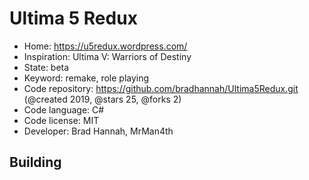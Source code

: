 # Ultima 5 Redux

- Home: https://u5redux.wordpress.com/
- Inspiration: Ultima V: Warriors of Destiny
- State: beta
- Keyword: remake, role playing
- Code repository: https://github.com/bradhannah/Ultima5Redux.git (@created 2019, @stars 25, @forks 2)
- Code language: C#
- Code license: MIT
- Developer: Brad Hannah, MrMan4th

## Building
